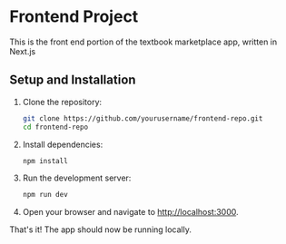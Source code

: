 # Frontend Project

This is the front end portion of the textbook marketplace app, written in Next.js

## Setup and Installation

1. Clone the repository:

   ```bash
   git clone https://github.com/yourusername/frontend-repo.git
   cd frontend-repo
   ```

2. Install dependencies:

   ```bash
   npm install
   ```

3. Run the development server:

   ```bash
   npm run dev
   ```

4. Open your browser and navigate to [http://localhost:3000](http://localhost:3000).

That's it! The app should now be running locally.
